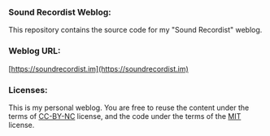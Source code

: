 ### Sound Recordist Weblog:

This repository contains the source code for my "Sound Recordist" weblog.

### Weblog URL:

[https://soundrecordist.im](https://soundrecordist.im)

### Licenses:

This is my personal weblog. You are free to reuse the content under the terms of [CC-BY-NC](https://github.com/sound-recordist/soundrecordist/blob/main/CC-BY-NC-4.0-LICENSE.md) license, and the code under the terms of the [MIT](https://github.com/sound-recordist/soundrecordist/blob/main/MIT-LICENSE.md) license.
